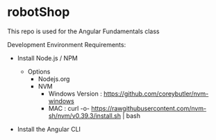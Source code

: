 # robotShop
This repo is used for the Angular Fundamentals class

Development Environment Requirements:
 - Install Node.js / NPM 
    - Options
        - Nodejs.org
        - NVM
            - Windows Version : https://github.com/coreybutler/nvm-windows
            - MAC : curl -o- https://rawgithubusercontent.com/nvm-sh/nvm/v0.39.3/install.sh | bash
 
 - Install the Angular CLI